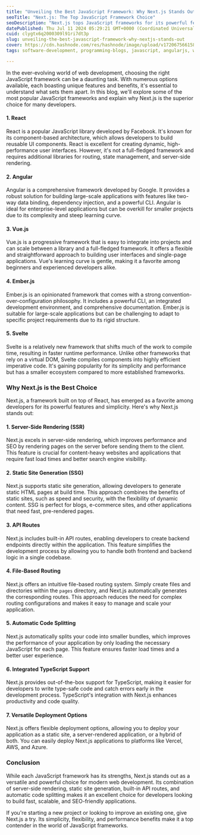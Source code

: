 ```yaml
---
title: "Unveiling the Best JavaScript Framework: Why Next.js Stands Out"
seoTitle: "Next.js: The Top JavaScript Framework Choice"
seoDescription: "Next.js tops JavaScript frameworks for its powerful features, simplicity, and performance benefits in modern web development"
datePublished: Thu Jul 11 2024 05:29:21 GMT+0000 (Coordinated Universal Time)
cuid: clygtx6q2000309l91ri7dt3p
slug: unveiling-the-best-javascript-framework-why-nextjs-stands-out
cover: https://cdn.hashnode.com/res/hashnode/image/upload/v1720675661588/1cd2d783-4d60-4241-955e-eced0e9ec859.png
tags: software-development, programming-blogs, javascript, angularjs, web-development, backend, computer-science, webdev, reactjs, javascript-framework, javascript-library, software-engineering, frontend-development, nextjs

---
```


In the ever-evolving world of web development, choosing the right JavaScript framework can be a daunting task. With numerous options available, each boasting unique features and benefits, it's essential to understand what sets them apart. In this blog, we'll explore some of the most popular JavaScript frameworks and explain why Next.js is the superior choice for many developers.

#### 1\. **React**

React is a popular JavaScript library developed by Facebook. It's known for its component-based architecture, which allows developers to build reusable UI components. React is excellent for creating dynamic, high-performance user interfaces. However, it's not a full-fledged framework and requires additional libraries for routing, state management, and server-side rendering.

#### 2\. **Angular**

Angular is a comprehensive framework developed by Google. It provides a robust solution for building large-scale applications with features like two-way data binding, dependency injection, and a powerful CLI. Angular is ideal for enterprise-level applications but can be overkill for smaller projects due to its complexity and steep learning curve.

#### 3\. **Vue.js**

Vue.js is a progressive framework that is easy to integrate into projects and can scale between a library and a full-fledged framework. It offers a flexible and straightforward approach to building user interfaces and single-page applications. Vue's learning curve is gentle, making it a favorite among beginners and experienced developers alike.

#### 4\. **Ember.js**

Ember.js is an opinionated framework that comes with a strong convention-over-configuration philosophy. It includes a powerful CLI, an integrated development environment, and comprehensive documentation. Ember.js is suitable for large-scale applications but can be challenging to adapt to specific project requirements due to its rigid structure.

#### 5\. **Svelte**

Svelte is a relatively new framework that shifts much of the work to compile time, resulting in faster runtime performance. Unlike other frameworks that rely on a virtual DOM, Svelte compiles components into highly efficient imperative code. It's gaining popularity for its simplicity and performance but has a smaller ecosystem compared to more established frameworks.

### Why Next.js is the Best Choice

Next.js, a framework built on top of React, has emerged as a favorite among developers for its powerful features and simplicity. Here's why Next.js stands out:

#### 1\. **Server-Side Rendering (SSR)**

Next.js excels in server-side rendering, which improves performance and SEO by rendering pages on the server before sending them to the client. This feature is crucial for content-heavy websites and applications that require fast load times and better search engine visibility.

#### 2\. **Static Site Generation (SSG)**

Next.js supports static site generation, allowing developers to generate static HTML pages at build time. This approach combines the benefits of static sites, such as speed and security, with the flexibility of dynamic content. SSG is perfect for blogs, e-commerce sites, and other applications that need fast, pre-rendered pages.

#### 3\. **API Routes**

Next.js includes built-in API routes, enabling developers to create backend endpoints directly within the application. This feature simplifies the development process by allowing you to handle both frontend and backend logic in a single codebase.

#### 4\. **File-Based Routing**

Next.js offers an intuitive file-based routing system. Simply create files and directories within the `pages` directory, and Next.js automatically generates the corresponding routes. This approach reduces the need for complex routing configurations and makes it easy to manage and scale your application.

#### 5\. **Automatic Code Splitting**

Next.js automatically splits your code into smaller bundles, which improves the performance of your application by only loading the necessary JavaScript for each page. This feature ensures faster load times and a better user experience.

#### 6\. **Integrated TypeScript Support**

Next.js provides out-of-the-box support for TypeScript, making it easier for developers to write type-safe code and catch errors early in the development process. TypeScript's integration with Next.js enhances productivity and code quality.

#### 7\. **Versatile Deployment Options**

Next.js offers flexible deployment options, allowing you to deploy your application as a static site, a server-rendered application, or a hybrid of both. You can easily deploy Next.js applications to platforms like Vercel, AWS, and Azure.

### Conclusion

While each JavaScript framework has its strengths, Next.js stands out as a versatile and powerful choice for modern web development. Its combination of server-side rendering, static site generation, built-in API routes, and automatic code splitting makes it an excellent choice for developers looking to build fast, scalable, and SEO-friendly applications.

If you're starting a new project or looking to improve an existing one, give Next.js a try. Its simplicity, flexibility, and performance benefits make it a top contender in the world of JavaScript frameworks.